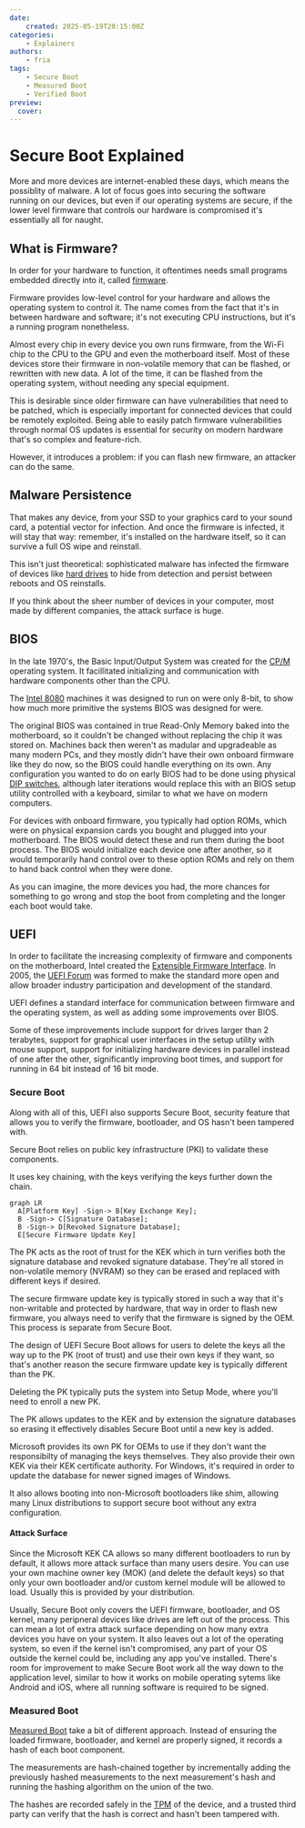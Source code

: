 ```yaml
---
date:
    created: 2025-05-19T20:15:00Z
categories:
    - Explainers
authors:
    - fria
tags:
    - Secure Boot
    - Measured Boot
    - Verified Boot
preview:
  cover:
---
```


# Secure Boot Explained

More and more devices are internet-enabled these days, which means the possiblity of malware. A lot of focus goes into securing the software running on our devices, but even if our operating systems are secure, if the lower level firmware that controls our hardware is compromised it's essentially all for naught.<!-- more -->

## What is Firmware?

In order for your hardware to function, it oftentimes needs small programs embedded directly into it, called [firmware](https://en.wikipedia.org/wiki/Firmware).

Firmware provides low-level control for your hardware and allows the operating system to control it. The name comes from the fact that it's in between hardware and software; it's not executing CPU instructions, but it's a running program nonetheless.

Almost every chip in every device you own runs firmware, from the Wi-Fi chip to the CPU to the GPU and even the motherboard itself. Most of these devices store their firmware in non-volatile memory that can be flashed, or rewritten with new data. A lot of the time, it can be flashed from the operating system, without needing any special equipment.

This is desirable since older firmware can have vulnerabilities that need to be patched, which is especially important for connected devices that could be remotely exploited. Being able to easily patch firmware vulnerabilities through normal OS updates is essential for security on modern hardware that's so complex and feature-rich.

However, it introduces a problem: if you can flash new firmware, an attacker can do the same.

## Malware Persistence

That makes any device, from your SSD to your graphics card to your sound card, a potential vector for infection. And once the firmware is infected, it will stay that way: remember, it's installed on the hardware itself, so it can survive a full OS wipe and reinstall.

This isn't just theoretical: sophisticated malware has infected the firmware of devices like [hard drives](https://www.dailykos.com/story/2015/02/17/1364910/-Breaking-Kaspersky-Exposes-NSA-s-Worldwide-Backdoor-Hacking-of-Virtually-All-Hard-Drive-Firmware) to hide from detection and persist between reboots and OS reinstalls.

If you think about the sheer number of devices in your computer, most made by different companies, the attack surface is huge.

## BIOS

In the late 1970's, the Basic Input/Output System was created for the [CP/M](https://www.digitalresearch.biz/CPM.HTM) operating system. It facillitated initializing and communication with hardware components other than the CPU.

The [Intel 8080](https://en.wikipedia.org/wiki/Intel_8080) machines it was designed to run on were only 8-bit, to show how much more primitive the systems BIOS was designed for were.

The original BIOS was contained in true Read-Only Memory baked into the motherboard, so it couldn't be changed without replacing the chip it was stored on. Machines back then weren't as madular and upgradeable as many modern PCs, and they mostly didn't have their own onboard firmware like they do now, so the BIOS could handle everything on its own. Any configuration you wanted to do on early BIOS had to be done using physical [DIP switches](https://en.wikipedia.org/wiki/DIP_switch), although later iterations would replace this with an BIOS setup utility controlled with a keyboard, similar to what we have on modern computers.

For devices with onboard firmware, you typically had option ROMs, which were on physical expansion cards you bought and plugged into your motherboard. The BIOS would detect these and run them during the boot process. The BIOS would initialize each device one after another, so it would temporarily hand control over to these option ROMs and rely on them to hand back control when they were done.

As you can imagine, the more devices you had, the more chances for something to go wrong and stop the boot from completing and the longer each boot would take.

## UEFI

In order to facilitate the increasing complexity of firmware and components on the motherboard, Intel created the [Extensible Firmware Interface](https://www.intel.com/content/www/us/en/content-details/841643/basic-instructions-for-using-the-extensible-firmware-interface-efi-for-server-configuration-on-intel-server-boards-and-intel-server-systems.html). In 2005, the [UEFI Forum](https://uefi.org) was formed to make the standard more open and allow broader industry participation and development of the standard.

UEFI defines a standard interface for communication between firmware and the operating system, as well as adding some improvements over BIOS.

Some of these improvements include support for drives larger than 2 terabytes, support for graphical user interfaces in the setup utility with mouse support, support for initializing hardware devices in parallel instead of one after the other, significantly improving boot times, and support for running in 64 bit instead of 16 bit mode.

### Secure Boot

Along with all of this, UEFI also supports Secure Boot, security feature that allows you to verify the firmware, bootloader, and OS hasn't been tampered with.

Secure Boot relies on public key infrastructure (PKI) to validate these components.

It uses key chaining, with the keys verifying the keys further down the chain.

``` mermaid
graph LR
  A[Platform Key] -Sign-> B[Key Exchange Key];
  B -Sign-> C[Signature Database];
  B -Sign-> D[Revoked Signature Database];
  E[Secure Firmware Update Key]
```

The PK acts as the root of trust for the KEK which in turn verifies both the signature database and revoked signature database. They're all stored in non-volatile memory (NVRAM) so they can be erased and replaced with different keys if desired.

The secure firmware update key is typically stored in such a way that it's non-writable and protected by hardware, that way in order to flash new firmware, you always need to verify that the firmware is signed by the OEM. This process is separate from Secure Boot.

The design of UEFI Secure Boot allows for users to delete the keys all the way up to the PK (root of trust) and use their own keys if they want, so that's another reason the secure firmware update key is typically different than the PK.

Deleting the PK typically puts the system into Setup Mode, where you'll need to enroll a new PK.

The PK allows updates to the KEK and by extension the signature databases so erasing it effectively disables Secure Boot until a new key is added.

Microsoft provides its own PK for OEMs to use if they don't want the responsibilty of managing the keys themselves. They also provide their own KEK via their KEK certificate authority. For Windows, it's required in order to update the database for newer signed images of Windows.

It also allows booting into non-Microsoft bootloaders like shim, allowing many Linux distributions to support secure boot without any extra configuration.

#### Attack Surface

Since the Microsoft KEK CA allows so many different bootloaders to run by default, it allows more attack surface than many users desire. You can use your own machine owner key (MOK) (and delete the default keys) so that only your own bootloader and/or custom kernel module will be allowed to load. Usually this is provided by your distribution.

Usually, Secure Boot only covers the UEFI firmware, bootloader, and OS kernel, many peripneral devices like drives are left out of the process. This can mean a lot of extra attack surface depending on how many extra devices you have on your system. It also leaves out a lot of the operating system, so even if the kernel isn't compromised, any part of your OS outside the kernel could be, including any app you've installed. There's room for improvement to make Secure Boot work all the way down to the application level, similar to how it works on mobile operating sytems like Android and iOS, where all running software is required to be signed.

### Measured Boot

[Measured Boot](https://learn.microsoft.com/en-us/windows/compatibility/measured-boot) take a bit of different approach. Instead of ensuring the loaded firmware, bootloader, and kernel are properly signed, it records a hash of each boot component.

The measurements are hash-chained together by incrementally adding the previously hashed measurements to the next measurement's hash and running the hashing algorithm on the union of the two.

The hashes are recorded safely in the [TPM](https://learn.microsoft.com/en-us/windows/security/hardware-security/tpm/trusted-platform-module-overview) of the device, and a trusted third party can verify that the hash is correct and hasn't been tampered with.